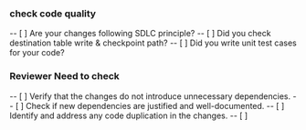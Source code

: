 ### check code quality 

-- [ ] Are your changes following SDLC principle? 
-- [ ] Did you check destination table write & checkpoint path? 
-- [ ] Did you write unit test cases for your code?

### Reviewer Need to check
-- [ ] Verify that the changes do not introduce unnecessary dependencies.
-- [ ] Check if new dependencies are justified and well-documented.
-- [ ] Identify and address any code duplication in the changes.
-- [ ] 

